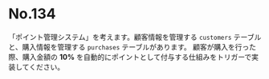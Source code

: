 # No.134

「ポイント管理システム」を考えます。顧客情報を管理する `customers` テーブルと、購入情報を管理する `purchases` テーブルがあります。
顧客が購入を行った際、購入金額の **10%** を自動的にポイントとして付与する仕組みをトリガーで実装してください。
